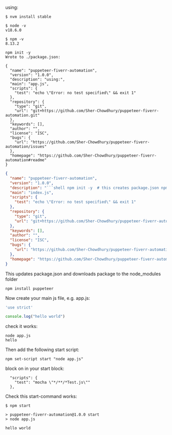 
using:

```shell
$ nvm install stable

$ node -v
v18.6.0

$ npm -v
8.13.2

```

```shell
npm init -y
Wrote to ./package.json:

{
  "name": "puppeteer-fiverr-automation",
  "version": "1.0.0",
  "description": "using:",
  "main": "app.js",
  "scripts": {
    "test": "echo \"Error: no test specified\" && exit 1"
  },
  "repository": {
    "type": "git",
    "url": "git+https://github.com/Sher-Chowdhury/puppeteer-fiverr-automation.git"
  },
  "keywords": [],
  "author": "",
  "license": "ISC",
  "bugs": {
    "url": "https://github.com/Sher-Chowdhury/puppeteer-fiverr-automation/issues"
  },
  "homepage": "https://github.com/Sher-Chowdhury/puppeteer-fiverr-automation#readme"
}
```

```json
{
  "name": "puppeteer-fiverr-automation",
  "version": "1.0.0",
  "description": "```shell npm init -y  # this creates package.json npm install  ```",
  "main": "index.js",
  "scripts": {
    "test": "echo \"Error: no test specified\" && exit 1"
  },
  "repository": {
    "type": "git",
    "url": "git+https://github.com/Sher-Chowdhury/puppeteer-fiverr-automation.git"
  },
  "keywords": [],
  "author": "",
  "license": "ISC",
  "bugs": {
    "url": "https://github.com/Sher-Chowdhury/puppeteer-fiverr-automation/issues"
  },
  "homepage": "https://github.com/Sher-Chowdhury/puppeteer-fiverr-automation#readme"
}
```

This updates package.json and downloads package to the node_modules folder

```shell
npm install puppeteer
```

Now create your main js file, e.g. app.js:

```javascript
'use strict'

console.log("hello world")
```

check it works:

```shell
node app.js 
hello
```

Then add the following start script:

```shell
npm set-script start "node app.js"
```



block on in your start block:

```
  "scripts": {
    "test": "mocha \"*/**/*Test.js\""
  },
```

Check this start-command works:

```shell
$ npm start             

> puppeteer-fiverr-automation@1.0.0 start
> node app.js

hello world
```
